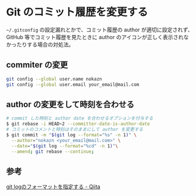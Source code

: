 # Git のコミット履歴を変更する

`~/.gitconfig` の設定漏れとかで、コミット履歴の author が適切に設定されず、GitHub 等でコミット履歴を見たときに author のアイコンが正しく表示されなかったりする場合の対処法。

## commiter  の変更

```bash
git config --global user.name nokazn
git config --global user.email your_email@mail.com
```

## author の変更をして時刻を合わせる

```bash
# commit した時刻と author date を合わせるオプションを付与する
$ git rebase -i HEAD~2 --committer-date-is-author-date
# コミットのコメントと時刻はそのままにして author を変更する
$ git commit -m "$(git log --format="%s" -n 1)" \
  --author="nokazn <your_email@mail.com>" \
  --date="$(git log --format="%cd" -n 1)"\
  --amend; git rebase --continue;
```

## 参考

[git logのフォーマットを指定する - Qiita](https://qiita.com/harukasan/items/9149542584385e8dea75)
